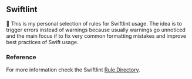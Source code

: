 ## Swiftlint

🚀 This is my personal selection of rules for Swiftlint usage.
The idea is to trigger errors instead of warnings because usually warnings go unnoticed and the main focus if to fix very common formatting mistakes and improve best practices of Swift usage.

### Reference
For more information check the Swiftlint [Rule Directory](https://realm.github.io/SwiftLint/rule-directory.html).
